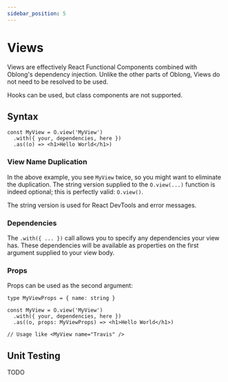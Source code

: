 ```yaml
---
sidebar_position: 5
---
```


# Views

Views are effectively React Functional Components combined with Oblong's dependency injection. Unlike the other parts of Oblong, Views do not need to be resolved to be used.

Hooks can be used, but class components are not supported.

## Syntax

```tsx
const MyView = O.view('MyView')
  .with({ your, dependencies, here })
  .as((o) => <h1>Hello World</h1>)
```

### View Name Duplication

In the above example, you see `MyView` twice, so you might want to eliminate the duplication. The string version supplied to the `O.view(...)` function is indeed optional; this is perfectly valid: `O.view()`.

The string version is used for React DevTools and error messages.

### Dependencies

The `.with({ ... })` call allows you to specify any dependencies your view has. These dependencies will be available as properties on the first argument supplied to your view body.

### Props

Props can be used as the second argument:

```tsx
type MyViewProps = { name: string }

const MyView = O.view('MyView')
  .with({ your, dependencies, here })
  .as((o, props: MyViewProps) => <h1>Hello World</h1>)

// Usage like <MyView name="Travis" />
```

## Unit Testing

TODO
